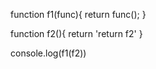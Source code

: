 

function f1(func){
	return func();
}

function f2(){
	return 'return f2'
}

console.log(f1(f2))


